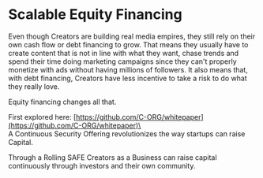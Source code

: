 # Scalable Equity Financing

Even though Creators are building real media empires, they still rely on their own cash flow or debt financing to grow. That means they usually have to create content that is not in line with what they want, chase trends and spend their time doing marketing campaigns since they can't properly monetize with ads without having millions of followers. It also means that, with debt financing, Creators have less incentive to take a risk to do what they really love.

Equity financing changes all that.&#x20;

First explored here: [https://github.com/C-ORG/whitepaper](https://github.com/C-ORG/whitepaper)\
\
A Continuous Security Offering revolutionizes the way startups can raise Capital.

Through a Rolling SAFE Creators as a Business can raise capital continuously through investors and their own community.&#x20;
